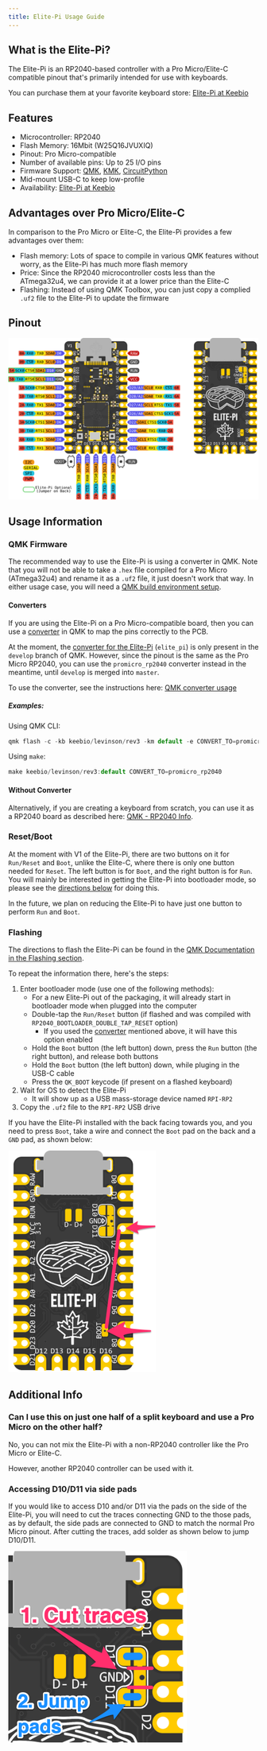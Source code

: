 ```yaml
---
title: Elite-Pi Usage Guide
---
```


## What is the Elite-Pi?

The Elite-Pi is an RP2040-based controller with a Pro Micro/Elite-C compatible pinout that's primarily intended for use with keyboards.

You can purchase them at your favorite keyboard store: [Elite-Pi at Keebio](https://keeb.io/products/elite-pi-usb-c-pro-micro-replacement-rp2040)

## Features

- Microcontroller: RP2040
- Flash Memory: 16Mbit (W25Q16JVUXIQ)
- Pinout: Pro Micro-compatible
- Number of available pins: Up to 25 I/O pins
- Firmware Support: [QMK](https://docs.qmk.fm/#/platformdev_rp2040), [KMK](https://github.com/KMKfw/kmk_firmware), [CircuitPython](https://circuitpython.org/)
- Mid-mount USB-C to keep low-profile
- Availability: [Elite-Pi at Keebio](https://keeb.io/products/elite-pi-usb-c-pro-micro-replacement-rp2040)

## Advantages over Pro Micro/Elite-C

In comparison to the Pro Micro or Elite-C, the Elite-Pi provides a few advantages over them:

- Flash memory: Lots of space to compile in various QMK features without worry, as the Elite-Pi has much more flash memory 
- Price: Since the RP2040 microcontroller costs less than the ATmega32u4, we can provide it at a lower price than the Elite-C
- Flashing: Instead of using QMK Toolbox, you can just copy a complied `.uf2` file to the Elite-Pi to update the firmware

## Pinout

![](assets/images/elite-pi/Elite-Pi_Pinout-Both.png)

## Usage Information

### QMK Firmware

The recommended way to use the Elite-Pi is using a converter in QMK. Note that you will not be able to take a `.hex` file compiled for a Pro Micro (ATmega32u4) and rename it as a `.uf2` file, it just doesn't work that way. In either usage case, you will need a [QMK build environment setup](remapping-keyboard#qmk-firmware-build-environment).

#### Converters

If you are using the Elite-Pi on a Pro Micro-compatible board, then you can use a [converter](https://docs.qmk.fm/#/feature_converters?id=converters) in QMK to map the pins correctly to the PCB.

At the moment, the [converter for the Elite-Pi](https://github.com/qmk/qmk_firmware/blob/develop/docs/feature_converters.md#converters) (`elite_pi`) is only present in the `develop` branch of QMK. However, since the pinout is the same as the Pro Micro RP2040, you can use the `promicro_rp2040` converter instead in the meantime, until `develop` is merged into `master`.

To use the converter, see the instructions here: [QMK converter usage](https://docs.qmk.fm/#/feature_converters?id=overview)

##### Examples:

Using QMK CLI:
```js
qmk flash -c -kb keebio/levinson/rev3 -km default -e CONVERT_TO=promicro_rp2040
```

Using `make`:
```js
make keebio/levinson/rev3:default CONVERT_TO=promicro_rp2040
```

#### Without Converter

Alternatively, if you are creating a keyboard from scratch, you can use it as a RP2040 board as described here: [QMK - RP2040 Info](https://docs.qmk.fm/#/platformdev_rp2040).

### Reset/Boot

At the moment with V1 of the Elite-Pi, there are two buttons on it for `Run/Reset` and `Boot`, unlike the Elite-C, where there is only one button needed for `Reset`. The left button is for `Boot`, and the right button is for `Run`. You will mainly be interested in getting the Elite-Pi into bootloader mode, so please see the [directions below](#flashing) for doing this.

In the future, we plan on reducing the Elite-Pi to have just one button to perform `Run` and `Boot`.

### Flashing

The directions to flash the Elite-Pi can be found in the [QMK Documentation in the Flashing section](https://docs.qmk.fm/#/flashing?id=raspberry-pi-rp2040-uf2).

To repeat the information there, here's the steps:

1. Enter bootloader mode (use one of the following methods):
   - For a new Elite-Pi out of the packaging, it will already start in bootloader mode when plugged into the computer
   - Double-tap the `Run/Reset` button (if flashed and was compiled with `RP2040_BOOTLOADER_DOUBLE_TAP_RESET` option)
     - If you used the [converter](#converters) mentioned above, it will have this option enabled
   - Hold the `Boot` button (the left button) down, press the `Run` button (the right button), and release both buttons
   - Hold the `Boot` button (the left button) down, while pluging in the USB-C cable
   - Press the `QK_BOOT` keycode (if present on a flashed keyboard)
2. Wait for OS to detect the Elite-Pi
    - It will show up as a USB mass-storage device named `RPI-RP2`
3. Copy the `.uf2` file to the `RPI-RP2` USB drive

If you have the Elite-Pi installed with the back facing towards you, and you need to press `Boot`, take a wire and connect the `Boot` pad on the back and a `GND` pad, as shown below:

![](assets/images/elite-pi/backside-boot.png)

<!-- TODO: Add screenshots of Mac and Windows -->

## Additional Info

### Can I use this on just one half of a split keyboard and use a Pro Micro on the other half?

No, you can not mix the Elite-Pi with a non-RP2040 controller like the Pro Micro or Elite-C.

However, another RP2040 controller can be used with it.

### Accessing D10/D11 via side pads

If you would like to access D10 and/or D11 via the pads on the side of the Elite-Pi, you will need to cut the traces connecting GND to the those pads, as by default, the side pads are connected to GND to match the normal Pro Micro pinout. After cutting the traces, add solder as shown below to jump D10/D11.

![](assets/images/elite-pi/d10-d11-jump.png)

